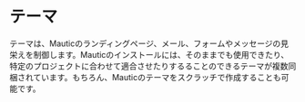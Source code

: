 # テーマ

テーマは、Mauticのランディングページ、メール、フォームやメッセージの見栄えを制御します。Mauticのインストールには、そのままでも使用できたり、特定のプロジェクトに合わせて適合させたりするることのできるテーマが複数同梱されています。もちろん、Mauticのテーマをスクラッチで作成することも可能です。
